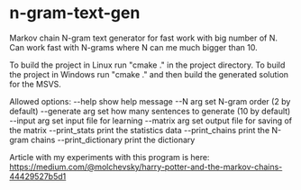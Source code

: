 # n-gram-text-gen
Markov chain N-gram text generator for fast work with big number of N. Can work fast with N-grams where N can me much bigger than 10.

To build the project in Linux run "cmake ." in the project directory.
To build the project in Windows run "cmake ." and then build the generated solution for the MSVS.

Allowed options:
  --help                show help message
  --N arg               set N-gram order (2 by default)
  --generate arg        set how many sentences to generate (10 by default)
  --input arg           set input file for learning
  --matrix arg          set output file for saving of the matrix
  --print_stats         print the statistics data
  --print_chains        print the N-gram chains
  --print_dictionary    print the dictionary

Article with my experiments with this program is here: https://medium.com/@molchevsky/harry-potter-and-the-markov-chains-44429527b5d1
